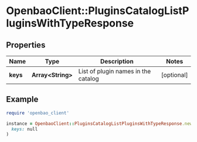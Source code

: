 # OpenbaoClient::PluginsCatalogListPluginsWithTypeResponse

## Properties

| Name | Type | Description | Notes |
| ---- | ---- | ----------- | ----- |
| **keys** | **Array&lt;String&gt;** | List of plugin names in the catalog | [optional] |

## Example

```ruby
require 'openbao_client'

instance = OpenbaoClient::PluginsCatalogListPluginsWithTypeResponse.new(
  keys: null
)
```

